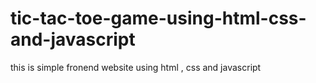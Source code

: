 # tic-tac-toe-game-using-html-css-and-javascript
this is simple fronend website using html , css and javascript
